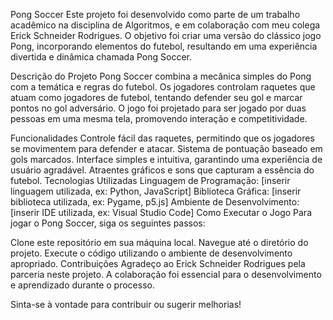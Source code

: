 Pong Soccer
Este projeto foi desenvolvido como parte de um trabalho acadêmico na disciplina de Algoritmos, e em colaboração com meu colega Erick Schneider Rodrigues. O objetivo foi criar uma versão do clássico jogo Pong, incorporando elementos do futebol, resultando em uma experiência divertida e dinâmica chamada Pong Soccer.

Descrição do Projeto
Pong Soccer combina a mecânica simples do Pong com a temática e regras do futebol. Os jogadores controlam raquetes que atuam como jogadores de futebol, tentando defender seu gol e marcar pontos no gol adversário. O jogo foi projetado para ser jogado por duas pessoas em uma mesma tela, promovendo interação e competitividade.

Funcionalidades
Controle fácil das raquetes, permitindo que os jogadores se movimentem para defender e atacar.
Sistema de pontuação baseado em gols marcados.
Interface simples e intuitiva, garantindo uma experiência de usuário agradável.
Atraentes gráficos e sons que capturam a essência do futebol.
Tecnologias Utilizadas
Linguagem de Programação: [inserir linguagem utilizada, ex: Python, JavaScript]
Biblioteca Gráfica: [inserir biblioteca utilizada, ex: Pygame, p5.js]
Ambiente de Desenvolvimento: [inserir IDE utilizada, ex: Visual Studio Code]
Como Executar o Jogo
Para jogar o Pong Soccer, siga os seguintes passos:

Clone este repositório em sua máquina local.
Navegue até o diretório do projeto.
Execute o código utilizando o ambiente de desenvolvimento apropriado.
Contribuições
Agradeço ao Erick Schneider Rodrigues pela parceria neste projeto. A colaboração foi essencial para o desenvolvimento e aprendizado durante o processo.

Sinta-se à vontade para contribuir ou sugerir melhorias!

